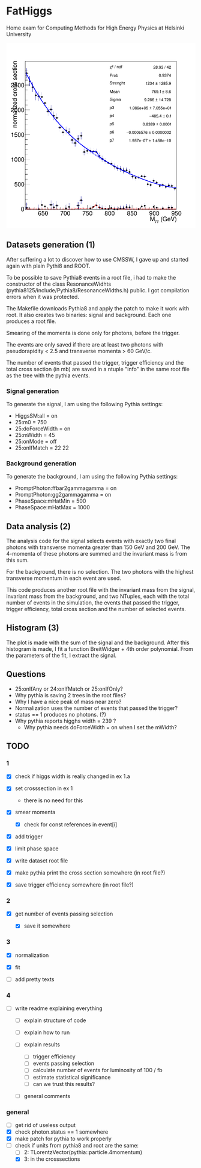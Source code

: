 # FatHiggs
Home exam for Computing Methods for High Energy Physics at Helsinki University

![My Higgs](3/FatHiggs.png)


## Datasets generation (1)

After suffering a lot to discover how to use CMSSW, I gave up and started again
with plain Pythi8 and ROOT.

To be possible to save Pythia8 events in a root file, i had to make the
constructor of the class ResonanceWidhts (pythia8125/include/Pythia8/ResonanceWidths.h)
public. I got compilation errors when it was protected.

The Makefile downloads Pythia8 and apply the patch to make it work with root.
It also creates two binaries: signal and background. Each one produces a root file.

Smearing of the momenta is done only for photons, before the trigger.

The events are only saved if there are at least two photons with pseudorapidity < 2.5
and transverse momenta > 60 GeV/c.

The number of events that passed the trigger, trigger efficiency and the total cross
section (in mb) are saved in a ntuple "info" in the same root file as the tree with
the pythia events.


### Signal generation

To generate the signal, I am using the following Pythia settings:

* HiggsSM:all = on
* 25:m0 = 750
* 25:doForceWidth = on
* 25:mWidth = 45
* 25:onMode = off
* 25:onIfMatch = 22 22

### Background generation

To generate the background, I am using the following Pythia settings:

* PromptPhoton:ffbar2gammagamma = on
* PromptPhoton:gg2gammagamma = on
* PhaseSpace:mHatMin = 500
* PhaseSpace:mHatMax = 1000


## Data analysis (2)

The analysis code for the signal selects events with exactly two final photons
with transverse momenta greater than 150 GeV and 200 GeV. The 4-momenta of
these photons are summed and the invariant mass is from this sum.

For the background, there is no selection. The two photons with the highest
transverse momentum in each event are used.

This code produces another root file with the invariant mass from the signal,
invariant mass from the background, and two NTuples, each with the total
number of events in the simulation, the events that passed the trigger,
trigger efficiency, total cross section and the number of selected events.


## Histogram (3)

The plot is made with the sum of the signal and the background. After this
histogram is made, I fit a function BreitWidger + 4th order polynomial. From
the parameters of the fit, I extract the signal.


## Questions

* 25:onIfAny or 24:onIfMatch or 25:onIfOnly?
* Why pythia is saving 2 trees in the root files?
* Why I have a nice peak of mass near zero?
* Normalization uses the number of events that passed the trigger?
* status == 1 produces no photons. (?)
* Why pythia reports higghs width = 239 ?
    - Why pythia needs doForceWidth = on when I set the mWidth?


## TODO

### 1

- [x] check if higgs width is really changed in ex 1.a
- [x] set crosssection in ex 1
    * there is no need for this
- [x] smear momenta
    - [x] check for const references in event[i]
- [x] add trigger
- [x] limit phase space
- [x] write dataset root file
- [x] make pythia print the cross section somewhere (in root file?)
- [x] save trigger efficiency somewhere (in root file?)


### 2

- [x] get number of events passing selection
    - [x] save it somewhere


### 3

- [x] normalization
- [x] fit
- [ ] add pretty texts


### 4

- [ ] write readme explaining everything
    - [ ] explain structure of code
    - [ ] explain how to run
    - [ ] explain results
        - [ ] trigger efficiency
        - [ ] events passing selection
        - [ ] calculate number of events for luminosity of 100 / fb
        - [ ] estimate statistical significance
        - [ ] can we trust this results?
    - [ ] general comments


### general

- [ ] get rid of useless output
- [x] check photon.status == 1 somewhere
- [x] make patch for pythia to work properly
- [ ] check if units from pythia8 and root are the same:
    - [ ] 2: TLorentzVector(pythia::particle.4momentum)
    - [x] 3: in the crosssections

